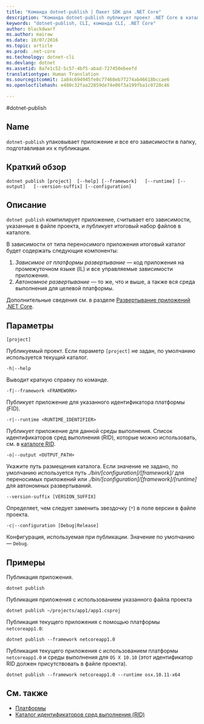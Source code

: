 ```yaml
---
title: "Команда dotnet-publish | Пакет SDK для .NET Core"
description: "Команда dotnet-publish публикует проект .NET Core в каталоге."
keywords: "dotnet-publish, CLI, команда CLI, .NET Core"
author: blackdwarf
ms.author: mairaw
ms.date: 10/07/2016
ms.topic: article
ms.prod: .net-core
ms.technology: dotnet-cli
ms.devlang: dotnet
ms.assetid: 8a7e1c52-5c57-4bf5-abad-727450ebeefd
translationtype: Human Translation
ms.sourcegitcommit: 1a84c694945fe0c77468eb77274ab46618bccae6
ms.openlocfilehash: e480c32faa22859de74e06f3a199fba1c0720c46

---
```


#<a name="dotnet-publish"></a>dotnet-publish

## <a name="name"></a>Name

`dotnet-publish` упаковывает приложение и все его зависимости в папку, подготавливая их к публикации.

## <a name="synopsis"></a>Краткий обзор

`dotnet publish [project] 
    [--help] [--framework]  
    [--runtime] [--output]  
    [--version-suffix] [--configuration]`

## <a name="description"></a>Описание

`dotnet publish` компилирует приложение, считывает его зависимости, указанные в файле проекта, и публикует итоговый набор файлов в каталоге. 

В зависимости от типа переносимого приложения итоговый каталог будет содержать следующие компоненты:

1. *Зависимое от платформы развертывание* — код приложения на промежуточном языке (IL) и все управляемые зависимости приложения.
2. *Автономное развертывание* — то же, что и выше, а также вся среда выполнения для целевой платформы.

Дополнительные сведения см. в разделе [Развертывание приложений .NET Core](../deploying/index.md).

## <a name="options"></a>Параметры

`[project]` 

Публикуемый проект. Если параметр `[project]` не задан, по умолчанию используется текущий каталог. 

`-h|--help`

Выводит краткую справку по команде.  

`-f|--framework <FRAMEWORK>`

Публикует приложение для указанного идентификатора платформы (FID). 

`-r|--runtime <RUNTIME_IDENTIFIER>`

Публикует приложение для данной среды выполнения. Список идентификаторов сред выполнения (RID), которые можно использовать, см. в [каталоге RID](../../rid-catalog.md).

`-o|--output <OUTPUT_PATH>`

Укажите путь размещения каталога. Если значение не задано, по умолчанию используется путь *_./bin/[configuration]/[framework]/_* для переносимых приложений или *_./bin/[configuration]/[framework]/[runtime]_* для автономных развертываний.

`--version-suffix [VERSION_SUFFIX]`

Определяет, чем следует заменить звездочку (`*`) в поле версии в файле проекта.

`-c|--configuration [Debug|Release]`

Конфигурация, используемая при публикации. Значение по умолчанию — `Debug`.

## <a name="examples"></a>Примеры

Публикация приложения.

`dotnet publish`

Публикация приложения с использованием указанного файла проекта

`dotnet publish ~/projects/app1/app1.csproj`
    
Публикация текущего приложения с помощью платформы `netcoreapp1.0`:

`dotnet publish --framework netcoreapp1.0`
    
Публикация текущего приложения с использованием платформы `netcoreapp1.0` и среды выполнения для `OS X 10.10` (этот идентификатор RID должен присутствовать в файле проекта).

`dotnet publish --framework netcoreapp1.0 --runtime osx.10.11-x64`

## <a name="see-also"></a>См. также
* [Платформы](../../../standard/frameworks.md)
* [Каталог идентификаторов сред выполнения (RID)](../../rid-catalog.md)



<!--HONumber=Nov16_HO3-->


